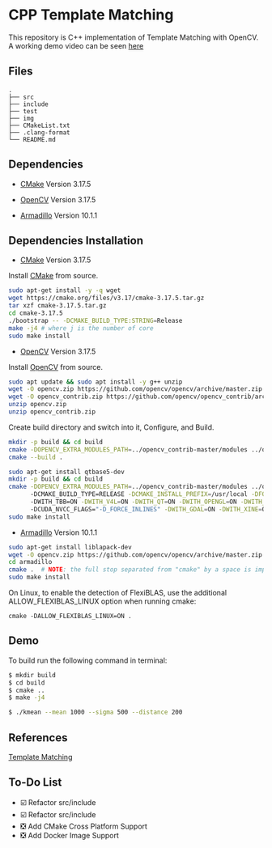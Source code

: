 # CPP Template Matching

This repository is C++ implementation of Template Matching with OpenCV. A working demo video can be seen <a href="https://www.youtube.com/watch?v=z4NieT0z1oo&t=67s">here</a>

## Files

```
.
├── src
├── include
├── test
├── img
├── CMakeList.txt
├── .clang-format
└── README.md
```
## Dependencies

* [CMake](https://www.mlpack.org/)   Version 3.17.5

* [OpenCV](https://www.mlpack.org/)  Version 3.17.5

* [Armadillo](http://arma.sourceforge.net/download.html) Version 10.1.1   

## Dependencies Installation

* [CMake](https://www.mlpack.org/)   Version 3.17.5

Install [CMake](https://www.mlpack.org/) from source. 

```bash
sudo apt-get install -y -q wget
wget https://cmake.org/files/v3.17/cmake-3.17.5.tar.gz 
tar xzf cmake-3.17.5.tar.gz 
cd cmake-3.17.5 
./bootstrap -- -DCMAKE_BUILD_TYPE:STRING=Release 
make -j4 # where j is the number of core
sudo make install
```

* [OpenCV](https://www.mlpack.org/)   Version 3.17.5

Install [OpenCV](https://www.mlpack.org/) from source. 


```bash
sudo apt update && sudo apt install -y g++ unzip
wget -O opencv.zip https://github.com/opencv/opencv/archive/master.zip
wget -O opencv_contrib.zip https://github.com/opencv/opencv_contrib/archive/master.zip
unzip opencv.zip
unzip opencv_contrib.zip
```

Create build directory and switch into it, Configure, and Build.

```bash
mkdir -p build && cd build
cmake -DOPENCV_EXTRA_MODULES_PATH=../opencv_contrib-master/modules ../opencv-master
cmake --build .
```

```bash
sudo apt-get install qtbase5-dev
mkdir -p build && cd build
cmake -DOPENCV_EXTRA_MODULES_PATH=../opencv_contrib-master/modules ../opencv-master
      -DCMAKE_BUILD_TYPE=RELEASE -DCMAKE_INSTALL_PREFIX=/usr/local -DFORCE_VTK=ON 
      -DWITH_TBB=ON -DWITH_V4L=ON -DWITH_QT=ON -DWITH_OPENGL=ON -DWITH_CUBLAS=ON 
      -DCUDA_NVCC_FLAGS="-D_FORCE_INLINES" -DWITH_GDAL=ON -DWITH_XINE=ON -DBUILD_EXAMPLES=ON ..
sudo make install
```


* [Armadillo](http://arma.sourceforge.net/download.html)  Version 10.1.1 

```bash
sudo apt-get install liblapack-dev
wget -O opencv.zip https://github.com/opencv/opencv/archive/master.zip
cd armadillo
cmake .  # NOTE: the full stop separated from "cmake" by a space is important.
sudo make install
```

On Linux, to enable the detection of FlexiBLAS, use the additional ALLOW_FLEXIBLAS_LINUX option when running cmake:

```
cmake -DALLOW_FLEXIBLAS_LINUX=ON .
```

## Demo

To build run the following command in terminal:

```bash
$ mkdir build
$ cd build
$ cmake ..
$ make -j4 
```

```bash
$ ./kmean --mean 1000 --sigma 500 --distance 200
```

## References

[Template Matching](https://www.researchgate.net/publication/308020680_The_k-means_clustering_technique_General_considerations_and_implementation_in_Mathematica/link/584dd9be08aeb989252647ac/download)

## To-Do List

- :ballot_box_with_check: Refactor src/include
- :ballot_box_with_check: Refactor src/include
- :negative_squared_cross_mark: Add CMake Cross Platform Support
- :negative_squared_cross_mark: Add Docker Image Support 



